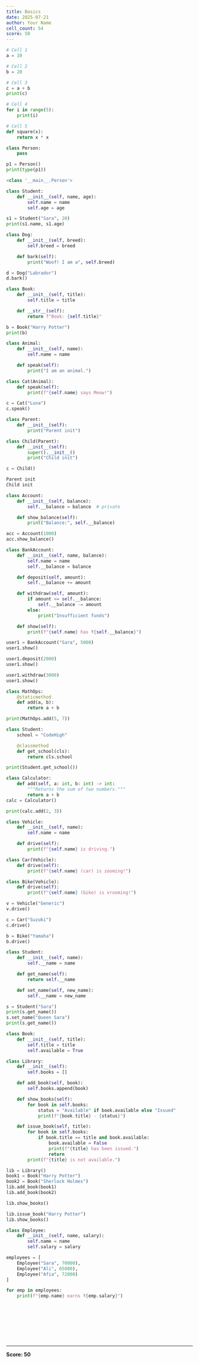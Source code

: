 ```yaml
---
title: Basics
date: 2025-07-21
author: Your Name
cell_count: 54
score: 50
---
```


```python
# Cell 1
a = 10

```


```python
# Cell 2
b = 20

```


```python
# Cell 3
c = a + b
print(c)

```


```python
# Cell 4
for i in range(5):
    print(i)

```


```python
# Cell 5
def square(x):
    return x * x

```


```python
class Person:
    pass
```


```python
p1 = Person()
print(type(p1))
```


```python
<class '__main__.Person'>
```


```python
class Student:
    def __init__(self, name, age):
        self.name = name
        self.age = age
```


```python
s1 = Student("Sara", 20)
print(s1.name, s1.age)
```


```python
class Dog:
    def __init__(self, breed):
        self.breed = breed

    def bark(self):
        print("Woof! I am a", self.breed)
```


```python
d = Dog("Labrador")
d.bark()
```


```python
class Book:
    def __init__(self, title):
        self.title = title

    def __str__(self):
        return f"Book: {self.title}"
```


```python
b = Book("Harry Potter")
print(b)
```


```python
class Animal:
    def __init__(self, name):
        self.name = name

    def speak(self):
        print("I am an animal.")
```


```python
class Cat(Animal):
    def speak(self):
        print(f"{self.name} says Meow!")
```


```python
c = Cat("Luna")
c.speak()
```


```python
class Parent:
    def __init__(self):
        print("Parent init")
```


```python
class Child(Parent):
    def __init__(self):
        super().__init__()
        print("Child init")
```


```python
c = Child()
```


```python
Parent init
Child init
```


```python
class Account:
    def __init__(self, balance):
        self.__balance = balance  # private

    def show_balance(self):
        print("Balance:", self.__balance)
```


```python
acc = Account(1000)
acc.show_balance()
```


```python
class BankAccount:
    def __init__(self, name, balance):
        self.name = name
        self.__balance = balance

    def deposit(self, amount):
        self.__balance += amount

    def withdraw(self, amount):
        if amount <= self.__balance:
            self.__balance -= amount
        else:
            print("Insufficient funds")

    def show(self):
        print(f"{self.name} has ₹{self.__balance}")
```


```python
user1 = BankAccount("Sara", 5000)
user1.show()
```


```python
user1.deposit(2000)
user1.show()
```


```python
user1.withdraw(3000)
user1.show()
```


```python
class MathOps:
    @staticmethod
    def add(a, b):
        return a + b
```


```python
print(MathOps.add(5, 7))
```


```python
class Student:
    school = "CodeHigh"

    @classmethod
    def get_school(cls):
        return cls.school
```


```python
print(Student.get_school())
```


```python
class Calculator:
    def add(self, a: int, b: int) -> int:
        """Returns the sum of two numbers."""
        return a + b
calc = Calculator()
```


```python
print(calc.add(2, 3))
```


```python
class Vehicle:
    def __init__(self, name):
        self.name = name

    def drive(self):
        print(f"{self.name} is driving.")
```


```python
class Car(Vehicle):
    def drive(self):
        print(f"{self.name} (car) is zooming!")
```


```python
class Bike(Vehicle):
    def drive(self):
        print(f"{self.name} (bike) is vrooming!")
```


```python
v = Vehicle("Generic")
v.drive()

c = Car("Suzuki")
c.drive()

b = Bike("Yamaha")
b.drive()
```


```python
class Student:
    def __init__(self, name):
        self.__name = name

    def get_name(self):
        return self.__name

    def set_name(self, new_name):
        self.__name = new_name
```


```python
s = Student("Sara")
print(s.get_name())
s.set_name("Queen Sara")
print(s.get_name())
```


```python
class Book:
    def __init__(self, title):
        self.title = title
        self.available = True
```


```python
class Library:
    def __init__(self):
        self.books = []

    def add_book(self, book):
        self.books.append(book)

    def show_books(self):
        for book in self.books:
            status = "Available" if book.available else "Issued"
            print(f"{book.title} - {status}")

    def issue_book(self, title):
        for book in self.books:
            if book.title == title and book.available:
                book.available = False
                print(f"{title} has been issued.")
                return
        print(f"{title} is not available.")
```


```python
lib = Library()
book1 = Book("Harry Potter")
book2 = Book("Sherlock Holmes")
lib.add_book(book1)
lib.add_book(book2)
```


```python
lib.show_books()
```


```python
lib.issue_book("Harry Potter")
lib.show_books()
```


```python
class Employee:
    def __init__(self, name, salary):
        self.name = name
        self.salary = salary
```


```python
employees = [
    Employee("Sara", 70000),
    Employee("Ali", 65000),
    Employee("Afia", 72000)
]

for emp in employees:
    print(f"{emp.name} earns ₹{emp.salary}")
```


```python

```


```python

```


```python

```


```python

```


```python

```


```python

```


```python

```


```python

```


---
**Score: 50**